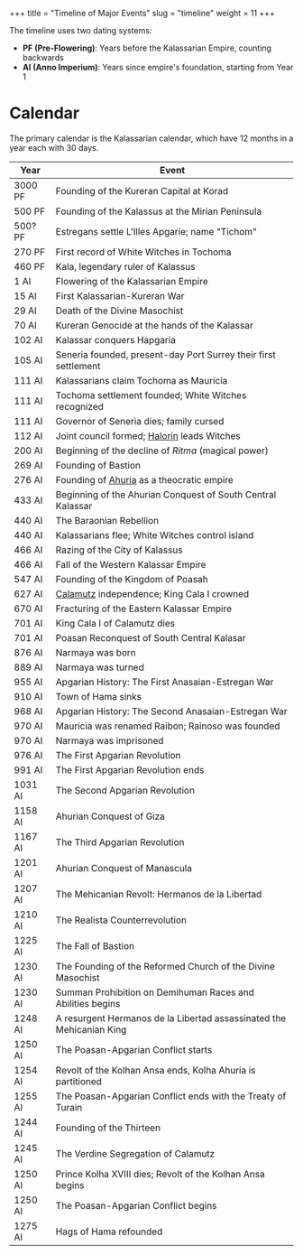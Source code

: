 +++
title = "Timeline of Major Events"
slug = "timeline"
weight = 11
+++

The timeline uses two dating systems:

- **PF (Pre-Flowering)**: Years before the Kalassarian Empire, counting
  backwards
- **AI (Anno Imperium)**: Years since empire's foundation, starting from Year 1

# Calendar

The primary calendar is the Kalassarian calendar, which have 12 months in a year
each with 30 days.


| Year    | Event                                                                 |
| ------- | --------------------------------------------------------------------- |
| 3000 PF | Founding of the Kureran Capital at Korad                              |
| 500 PF  | Founding of the Kalassus at the Mirian Peninsula                      |
| 500? PF | Estregans settle L'Illes Apgarie; name "Tichom"                       |
| 270 PF  | First record of White Witches in Tochoma                              |
| 460 PF  | Kala, legendary ruler of Kalassus                                     |
| 1 AI    | Flowering of the Kalassarian Empire                                   |
| 15 AI   | First Kalassarian-Kureran War                                         |
| 29 AI   | Death of the Divine Masochist                                         |
| 70 AI   | Kureran Genocide at the hands of the Kalassar                         |
| 102 AI  | Kalassar conquers Hapgaria                                            |
| 105 AI  | Seneria founded, present-day Port Surrey their first settlement       |
| 111 AI  | Kalassarians claim Tochoma as Mauricia                                |
| 111 AI  | Tochoma settlement founded; White Witches recognized                  |
| 111 AI  | Governor of Seneria dies; family cursed                               |
| 112 AI  | Joint council formed; [Halorin](@/characters/hama.md) leads Witches   |
| 200 AI  | Beginning of the decline of _Ritma_ (magical power)                   |
| 269 AI  | Founding of Bastion                                                   |
| 276 AI  | Founding of [Ahuria](@/locations/ahuria.md) as a theocratic empire    |
| 433 AI  | Beginning of the Ahurian Conquest of South Central Kalassar           |
| 440 AI  | The Baraonian Rebellion                                               |
| 440 AI  | Kalassarians flee; White Witches control island                       |
| 466 AI  | Razing of the City of Kalassus                                        |
| 466 AI  | Fall of the Western Kalassar Empire                                   |
| 547 AI  | Founding of the Kingdom of Poasah                                     |
| 627 AI  | [Calamutz](@/locations/calamutz.md) independence; King Cala I crowned |
| 670 AI  | Fracturing of the Eastern Kalassar Empire                             |
| 701 AI  | King Cala I of Calamutz dies                                          |
| 701 AI  | Poasan Reconquest of South Central Kalasar                            |
| 876 AI  | Narmaya was born                                                      |
| 889 AI  | Narmaya was turned                                                    |
| 955 AI  | Apgarian History: The First Anasaian-Estregan War                     |
| 910 AI  | Town of Hama sinks                                                    |
| 968 AI  | Apgarian History: The Second Anasaian-Estregan War                    |
| 970 AI  | Mauricia was renamed Raibon; Rainoso was founded                      |
| 970 AI  | Narmaya was imprisoned                                                |
| 976 AI  | The First Apgarian Revolution                                         |
| 991 AI  | The First Apgarian Revolution ends                                    |
| 1031 AI | The Second Apgarian Revolution                                        |
| 1158 AI | Ahurian Conquest of Giza                                              |
| 1167 AI | The Third Apgarian Revolution                                         |
| 1201 AI | Ahurian Conquest of Manascula                                         |
| 1207 AI | The Mehicanian Revolt: Hermanos de la Libertad                        |
| 1210 AI | The Realista Counterrevolution                                        |
| 1225 AI | The Fall of Bastion                                                   |
| 1230 AI | The Founding of the Reformed Church of the Divine Masochist           |
| 1230 AI | Summan Prohibition on Demihuman Races and Abilities begins            |
| 1248 AI | A resurgent Hermanos de la Libertad assassinated the Mehicanian King  |
| 1250 AI | The Poasan-Apgarian Conflict starts                                   |
| 1254 AI | Revolt of the Kolhan Ansa ends, Kolha Ahuria is partitioned           |
| 1255 AI | The Poasan-Apgarian Conflict ends with the Treaty of Turain           |
| 1244 AI | Founding of the Thirteen                                              |
| 1245 AI | The Verdine Segregation of Calamutz                                   |
| 1250 AI | Prince Kolha XVIII dies; Revolt of the Kolhan Ansa begins             |
| 1250 AI | The Poasan-Apgarian Conflict begins                                   |
| 1275 AI | Hags of Hama refounded                                                |
